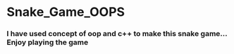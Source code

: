 # Snake_Game_OOPS
### I have used concept of oop and c++ to make this snake game... Enjoy playing the game
